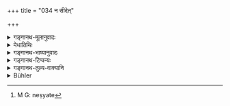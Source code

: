 +++
title = "034 न सीदेत्"

+++

<details><summary>गङ्गानथ-मूलानुवादः</summary>

The Accomplished Brāhmaṇa shall not, if he can, suffer from hunger; nor shall he wear torn or dirty clothes, so long as he has any property.—(34).
</details>

<details><summary>मेधातिथिः</summary>

यदि च कुतश्चिद् धनार्थाद् व्यापाराद् व्याहन्येत न तदैवापद्धर्मान् आश्रयेत् । किं तर्हि पुनर् उत्पद्यते । तद् उक्तम् "आ मृत्योः श्रियम् अन्विच्छेत्" इति (म्ध् ४.१३७) । अतश् च यदि कथंचित् कृषतो वर्षाद्यभावेन सस्यनाशो भवेन् नेयता त्यागेन सहसैव परपिण्डोपजीवना याच्ञापरेण भवितव्यम् । सत्यां युक्तौ जीर्णमलिने च वाससी धनविभवे सति नेष्येते[^९५] ॥ ४.३४ ॥


[^९५]:
     M G: neṣyate
</details>

<details><summary>गङ्गानथ-भाष्यानुवादः</summary>

If he happen to fail in some attempt at acquiring wealth, he shall not, at once, have recourse to methods permitted during abnormal times; on the contrary, he should try again and again; this is what has been said in 4.13. Consequently, if the man is a cultivator, and his crops have withered for want of grain, he should not, merely for this, at once have recourse to living upon others, or to begging.

So long as he can, and so long as he has property, torn and dirty clothes shall not be worn.—(34)
</details>

<details><summary>गङ्गानथ-टिप्पन्यः</summary>

‘*Śaktaḥ*’—‘Who is able to procure food’ (Nārāyaṇa);—‘he who is able to dine shall not stint himself through avarice’ (Nandana);—‘a Snātaka, who is a fit recipient of gifts must not pine with hunger (so long as the king has anything to give);—Rāghavānanda reading ‘*Yuktaḥ*’ explains it to mean ‘A Snātaka suffering from hunger shall not (...?)

This verse is quoted in *Nityācārapradīpa* (p. 353);—and in
*Smṛtisāroddhāra* (p. 224).
</details>

<details><summary>गङ्गानथ-तुल्य-वाक्यानि</summary>

*Gautama* (9.3).—‘So long as he has any property, he shall not wear torn
or dirty clothes.’

*Vaśiṣṭha* (12.4).—‘He shall not associate with a man in dirty clothes,
nor with a woman in her courses.’

*Viṣṇu* (72.9).—\[Same as Gautama.\]
</details>

<details><summary>Bühler</summary>

034	A Snataka who is able (to procure food) shall never waste himself with hunger, nor shall he wear old or dirty clothes, if he possesses property.
</details>
